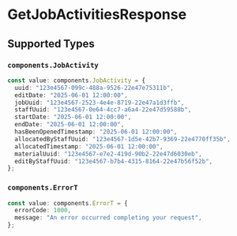 # GetJobActivitiesResponse


## Supported Types

### `components.JobActivity`

```typescript
const value: components.JobActivity = {
  uuid: "123e4567-099c-488a-9526-22e47e75311b",
  editDate: "2025-06-01 12:00:00",
  jobUuid: "123e4567-2523-4e4e-8719-22e47a1d3ffb",
  staffUuid: "123e4567-0e64-4cc7-a6a4-22e47d59588b",
  startDate: "2025-06-01 12:00:00",
  endDate: "2025-06-01 12:00:00",
  hasBeenOpenedTimestamp: "2025-06-01 12:00:00",
  allocatedByStaffUuid: "123e4567-1d5e-42b7-9369-22e4770ff35b",
  allocatedTimestamp: "2025-06-01 12:00:00",
  materialUuid: "123e4567-e7e2-419d-90b2-22e47d6030eb",
  editByStaffUuid: "123e4567-b7b4-4315-8164-22e47b56f52b",
};
```

### `components.ErrorT`

```typescript
const value: components.ErrorT = {
  errorCode: 1000,
  message: "An error occurred completing your request",
};
```

